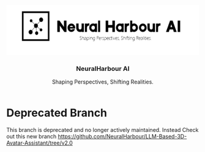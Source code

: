 <!-- Improved compatibility of back to top link: See: https://github.com/othneildrew/Best-README-Template/pull/73 -->
<a name="readme-top"></a>
<!--
*** Thanks for checking out the Best-README-Template. If you have a suggestion
*** that would make this better, please fork the repo and create a pull request
*** or simply open an issue with the tag "enhancement".
*** Don't forget to give the project a star!
*** Thanks again! Now go create something AMAZING! :D
-->




<!-- PROJECT LOGO -->
<br />
<div align="center">
  <a href="https://github.com/NeuralHarbour/LLM-Based-3D-Avatar-Assistant">
    <img src="images/Logo.png" alt="Logo" width="600" height="130">
  </a>

  <h3 align="center">NeuralHarbour AI</h3>

  <p align="center">
    Shaping Perspectives, Shifting Realities.
    <br />
    <br />
</div>


# Deprecated Branch
This branch is deprecated and no longer actively maintained. Instead Check out this new branch https://github.com/NeuralHarbour/LLM-Based-3D-Avatar-Assistant/tree/v2.0



